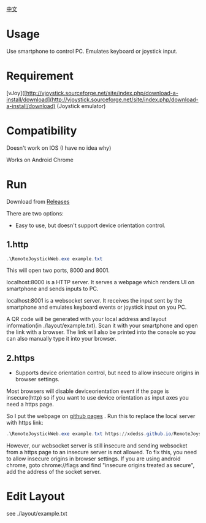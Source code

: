 [中文](readme_cn.md)

# Usage

Use smartphone to control PC. Emulates keyboard or joystick input.

# Requirement

[vJoy]([http://vjoystick.sourceforge.net/site/index.php/download-a-install/download](http://vjoystick.sourceforge.net/site/index.php/download-a-install/download) (Joystick emulator)

# Compatibility

Doesn't work on IOS (I have no idea why)

Works on Android Chrome

# Run

Download from [Releases](https://github.com/xdedss/RemoteJoystickWeb/releases)

There are two options:

- Easy to use, but doesn't support device orientation control.

## 1.http

```powershell
.\RemoteJoystickWeb.exe example.txt
```

This will open two ports, 8000 and 8001. 

localhost:8000 is a HTTP server. It serves a webpage which renders UI on smartphone and sends inputs to PC. 

localhost:8001 is a websocket server. It receives the input sent by the smartphone and emulates keyboard events or joystick input on you PC.

A QR code will be generated with your local address and layout information(in ./layout/example.txt). Scan it with your smartphone and open the link with a browser.  The link will also be printed into the console so you can also manually type it into your browser.

## 2.https

- Supports device orientation control, but need to allow insecure origins in browser settings.

Most browsers will disable deviceorientation event if the page is insecure(http) so if you want to use device orientation as input axes you need a https page.

So I put the webpage on [github pages](https://xdedss.github.io/RemoteJoystickWeb/RemoteJoystickWeb/www/) . Run this to replace the local server with https link:

```powershell
.\RemoteJoystickWeb.exe example.txt https://xdedss.github.io/RemoteJoystickWeb/RemoteJoystickWeb/www/
```

However, our websocket server is still insecure and sending websocket from a https page to an insecure server is not allowed. To fix this, you need to allow insecure origins in browser settings. If you are using android chrome, goto chrome://flags and find "insecure origins treated as secure", add the address of the socket server.

# Edit Layout

see ./layout/example.txt
